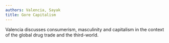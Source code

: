 ```yaml
---
authors: Valencia, Sayak
title: Gore Capitalism
---
```


Valencia discusses consumerism, masculinity and capitalism in the
context of the global drug trade and the third-world.

